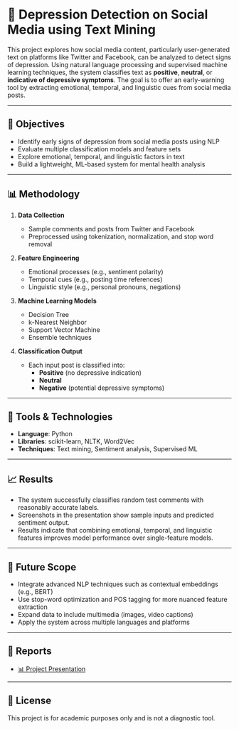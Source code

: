 # 🧠 Depression Detection on Social Media using Text Mining

This project explores how social media content, particularly user-generated text on platforms like Twitter and Facebook, can be analyzed to detect signs of depression. Using natural language processing and supervised machine learning techniques, the system classifies text as **positive**, **neutral**, or **indicative of depressive symptoms**. The goal is to offer an early-warning tool by extracting emotional, temporal, and linguistic cues from social media posts.

---

## 🎯 Objectives

- Identify early signs of depression from social media posts using NLP
- Evaluate multiple classification models and feature sets
- Explore emotional, temporal, and linguistic factors in text
- Build a lightweight, ML-based system for mental health analysis

---

## 📊 Methodology

1. **Data Collection**  
   - Sample comments and posts from Twitter and Facebook  
   - Preprocessed using tokenization, normalization, and stop word removal

2. **Feature Engineering**  
   - Emotional processes (e.g., sentiment polarity)
   - Temporal cues (e.g., posting time references)
   - Linguistic style (e.g., personal pronouns, negations)

3. **Machine Learning Models**  
   - Decision Tree  
   - k-Nearest Neighbor  
   - Support Vector Machine  
   - Ensemble techniques

4. **Classification Output**  
   - Each input post is classified into:  
     - **Positive** (no depressive indication)  
     - **Neutral**  
     - **Negative** (potential depressive symptoms)

---

## 🧠 Tools & Technologies

- **Language**: Python  
- **Libraries**: scikit-learn, NLTK, Word2Vec  
- **Techniques**: Text mining, Sentiment analysis, Supervised ML  

---

## 📈 Results

- The system successfully classifies random test comments with reasonably accurate labels.
- Screenshots in the presentation show sample inputs and predicted sentiment output.
- Results indicate that combining emotional, temporal, and linguistic features improves model performance over single-feature models.

---

## 🚀 Future Scope

- Integrate advanced NLP techniques such as contextual embeddings (e.g., BERT)
- Use stop-word optimization and POS tagging for more nuanced feature extraction
- Expand data to include multimedia (images, video captions)
- Apply the system across multiple languages and platforms

---

## 📄 Reports

- [📊 Project Presentation](Min_Project3.pptx)

---

## 📃 License

This project is for academic purposes only and is not a diagnostic tool.
